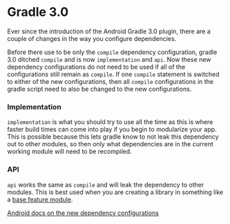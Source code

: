 # Gradle 3.0 

Ever since the introduction of the Android Gradle 3.0 plugin, there are a couple of changes in the way you configure dependencies. 

Before there use to be only the `compile` dependency configuration, gradle 3.0 ditched `compile` and is now `implementation` and `api`. Now these new dependency configurations do not need to be used if all of the configurations still remain as `compile`. If one `compile` statement is switched to either of the new configurations, then all `compile` configurations in the gradle script need to also be changed to the new configurations.  

### Implementation
`implementation` is what you should try to use all the time as this is where faster build times can come into play if you begin to modularize your app. This is possible because this lets gradle know to not leak this dependency out to other modules, so then only what dependencies are in the current working module will need to be recompiled. 

### API
`api` works the same as `compile` and will leak the dependency to other modules. This is best used when you are creating a library in something like a [base feature module](https://developer.android.com/topic/instant-apps/getting-started/structure.html).  

[Android docs on the new dependency configurations](https://developer.android.com/studio/build/gradle-plugin-3-0-0-migration.html#new_configurations)
